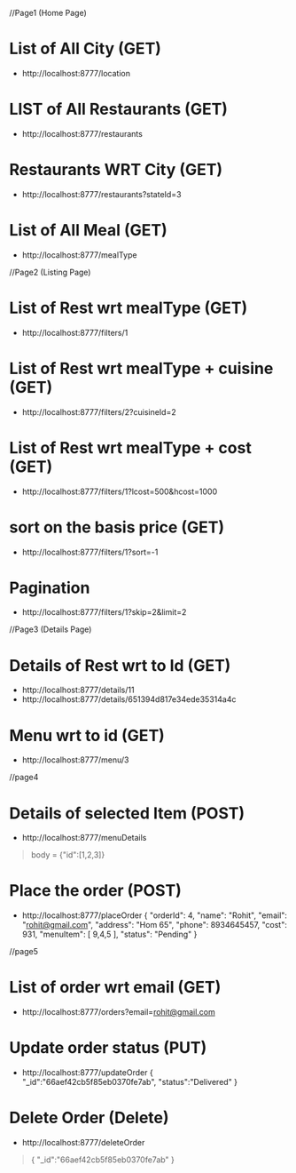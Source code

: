 //Page1 (Home Page)

# List of All City (GET)
* http://localhost:8777/location

# LIST of All Restaurants (GET)
* http://localhost:8777/restaurants

# Restaurants WRT City (GET)
* http://localhost:8777/restaurants?stateId=3

# List of All Meal (GET)
* http://localhost:8777/mealType

//Page2 (Listing Page)
# List of Rest wrt mealType (GET)
* http://localhost:8777/filters/1

# List of Rest wrt mealType + cuisine (GET)
* http://localhost:8777/filters/2?cuisineId=2

# List of Rest wrt mealType + cost (GET)
* http://localhost:8777/filters/1?lcost=500&hcost=1000

# sort on the basis price (GET)
* http://localhost:8777/filters/1?sort=-1

# Pagination
* http://localhost:8777/filters/1?skip=2&limit=2

//Page3 (Details Page)
# Details of Rest wrt to Id (GET)
* http://localhost:8777/details/11
* http://localhost:8777/details/651394d817e34ede35314a4c

# Menu wrt to id (GET)
* http://localhost:8777/menu/3


//page4

# Details of selected Item (POST)
* http://localhost:8777/menuDetails
> body = {"id":[1,2,3]}

# Place the order (POST)
* http://localhost:8777/placeOrder
 {
        "orderId": 4,
        "name": "Rohit",
        "email": "rohit@gmail.com",
        "address": "Hom 65",
        "phone": 8934645457,
        "cost": 931,
        "menuItem": [
            9,4,5
        ],
        "status": "Pending"
    }

//page5
# List of order wrt email (GET)
* http://localhost:8777/orders?email=rohit@gmail.com

# Update order status (PUT)
* http://localhost:8777/updateOrder
{
    "_id":"66aef42cb5f85eb0370fe7ab",
    "status":"Delivered"
}


# Delete Order (Delete)
* http://localhost:8777/deleteOrder
> {
    "_id":"66aef42cb5f85eb0370fe7ab"
}